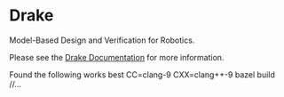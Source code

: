# Drake

Model-Based Design and Verification for Robotics.

Please see the [Drake Documentation](https://drake.mit.edu) for more
information.

Found the following works best
 CC=clang-9 CXX=clang++-9  bazel build //...


